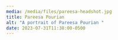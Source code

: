 ```yaml
---
media: /media/files/pareesa-headshot.jpg
title: Pareesa Pourian
alt: "A portrait of Pareesa Pourian "
date: 2023-07-31T11:38:00-0500
---
```

